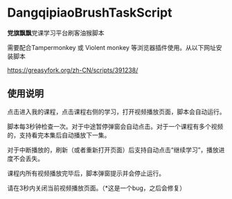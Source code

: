 # DangqipiaoBrushTaskScript
**党旗飘飘**党课学习平台刷客油猴脚本

需要配合Tampermonkey 或 Violent monkey 等浏览器插件使用。从以下网址安装脚本

https://greasyfork.org/zh-CN/scripts/391238/

## 使用说明

点击进入我的课程，点击课程右侧的学习，打开视频播放页面，脚本会自动运行。

脚本每3秒钟检查一次。对于中途暂停弹窗会自动点击。对于一个课程有多个视频的，支持看完本集后自动播放下一集。

对于中断播放的，刷新（或者重新打开页面）后支持自动点击“继续学习”，播放进度不会丢失。

课程内所有视频播放完毕后，脚本弹窗提示并会停止运行。

请在3秒内关闭当前视频播放页面。（*这是一个bug，之后会修复）



